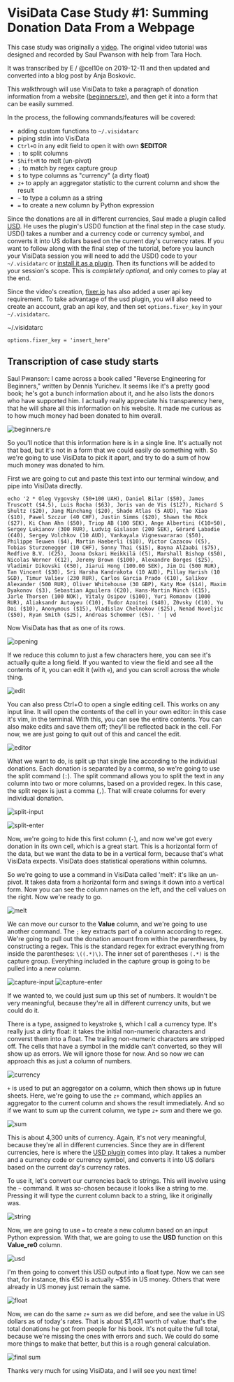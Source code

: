 # VisiData Case Study #1: Summing Donation Data From a Webpage
This case study was originally a [video](https://www.youtube.com/watch?v=yhunJc8Nu4g). The original video tutorial was designed and recorded by Saul Pwanson with help from Tara Hoch.

It was transcribed by E / @cel10e on 2019-12-11 and then updated and converted into a blog post by Anja Boskovic.

This walkthrough will use VisiData to take a paragraph of donation information from a website ([beginners.re](https://web.archive.org/web/20180307091111/https://beginners.re/)), and then get it into a form that can be easily summed.

In the process, the following commands/features will be covered:

* adding custom functions to `~/.visidatarc`
* piping stdin into VisiData
* `Ctrl+O` in any edit field to open it with own **$EDITOR**
* `:` to split columns
* `Shift+M` to melt (un-pivot)
* `;` to match by regex capture group
* `$` to type columns as "currency" (a dirty float)
* `z+` to apply an aggregator statistic to the current column and show the result
* `~` to type a column as a string
* `=` to create a new column by Python expression

Since the donations are all in different currencies, Saul made a plugin called [USD](https://raw.githubusercontent.com/saulpw/visidata/develop/plugins/usd.py). He uses the plugin's USD() function at the final step in the case study. USD() takes a number and a currency code or currency symbol, and converts it into US dollars based on the current day's currency rates. If you want to follow along with the final step of the tutorial, before you launch your VisiData session you will need to add the USD() code to your `~/.visidatarc` or [install it as a plugin](https://github.com/saulpw/visidata/blob/develop/docs/plugins.md). Then its functions will be added to your session's scope. This is *completely optional*, and only comes to play at the end.

Since the video's creation, [fixer.io](https://fixer.io/) has also added a user api key requirement. To take advantage of the usd plugin, you will also need to create an account, grab an api key, and then set  `options.fixer_key` in your `~/.visidatarc`.

~/.visidatarc
```
options.fixer_key = 'insert_here'
```

## Transcription of case study starts

Saul Pwanson: I came across a book called "Reverse Engineering for Beginners," written by Dennis Yurichev. It seems like it's a pretty good book; he's got a bunch information about it, and he also lists the donors who have supported him. I actually really appreciate his transparency here, that he will share all this information on his website. It made me curious as to how much money had been donated to him overall.

![beginners.re](/videos/assets/case-study-1-01.png)

So you'll notice that this information here is in a single line. It's actually not that bad, but it's not in a form that we could easily do something with. So we're going to use VisiData to pick it apart, and try to do a sum of how much money was donated to him.

First we are going to cut and paste this text into our terminal window, and pipe into VisiData directly.

```
echo '2 * Oleg Vygovsky (50+100 UAH), Daniel Bilar ($50), James Truscott ($4.5), Luis Rocha ($63), Joris van de Vis ($127), Richard S Shultz ($20), Jang Minchang ($20), Shade Atlas (5 AUD), Yao Xiao ($10), Pawel Szczur (40 CHF), Justin Simms ($20), Shawn the R0ck ($27), Ki Chan Ahn ($50), Triop AB (100 SEK), Ange Albertini (€10+50), Sergey Lukianov (300 RUR), Ludvig Gislason (200 SEK), Gérard Labadie (€40), Sergey Volchkov (10 AUD), Vankayala Vigneswararao ($50), Philippe Teuwen ($4), Martin Haeberli ($10), Victor Cazacov (€5), Tobias Sturzenegger (10 CHF), Sonny Thai ($15), Bayna AlZaabi ($75), Redfive B.V. (€25), Joona Oskari Heikkilä (€5), Marshall Bishop ($50), Nicolas Werner (€12), Jeremy Brown ($100), Alexandre Borges ($25), Vladimir Dikovski (€50), Jiarui Hong (100.00 SEK), Jim Di (500 RUR), Tan Vincent ($30), Sri Harsha Kandrakota (10 AUD), Pillay Harish (10 SGD), Timur Valiev (230 RUR), Carlos Garcia Prado (€10), Salikov Alexander (500 RUR), Oliver Whitehouse (30 GBP), Katy Moe ($14), Maxim Dyakonov ($3), Sebastian Aguilera (€20), Hans-Martin Münch (€15), Jarle Thorsen (100 NOK), Vitaly Osipov ($100), Yuri Romanov (1000 RUR), Aliaksandr Autayeu (€10), Tudor Azoitei ($40), Z0vsky (€10), Yu Dai ($10), Anonymous ($15), Vladislav Chelnokov ($25), Nenad Noveljic ($50), Ryan Smith ($25), Andreas Schommer (€5). ' | vd
```

Now VisiData has that as one of its rows.

![opening](/videos/assets/case-study-1-03.png)

If we reduce this column to just a few characters here, you can see it's actually quite a long field. If you wanted to view the field and see all the contents of it, you can edit it (with `e`), and you can scroll across the whole thing.

![edit](/videos/assets/case-study-1-04.png)

You can also press Ctrl+O to open a single editing cell. This works on any input line. It will open the contents of the cell in your own editor: in this case it's vim, in the terminal. With this, you can see the entire contents. You can also make edits and save them off; they'll be reflected back in the cell. For now, we are just going to quit out of this and cancel the edit.

![editor](/videos/assets/case-study-1-05.png)

What we want to do, is split up that single line according to the individual donations. Each donation is separated by a comma, so we're going to use the split command (`:`). The split command allows you to split the text in any column into two or more columns, based on a provided regex. In this case, the split regex is just a comma (`,`). That will create columns for every individual donation.

![split-input](/videos/assets/case-study-1-06.png)

![split-enter](/videos/assets/case-study-1-07.png)

Now, we're going to hide this first column (`-`), and now we've got every donation in its own cell, which is a great start. This is a horizontal form of the data, but we want the data to be in a vertical form, because that's what VisiData expects. VisiData does statistical operations within columns.

So we're going to use a command in VisiData called 'melt': it's like an un-pivot. It takes data from a horizontal form and swings it down into a vertical form. Now you can see the column names on the left, and the cell values on the right. Now we're ready to go.

![melt](/videos/assets/case-study-1-08.png)

We can move our cursor to the **Value** column, and we're going to use another command. The `;` key extracts part of a column according to regex. We're going to pull out the donation amount from within the parentheses, by constructing a regex. This is the standard regex for extract everything from inside the parentheses: `\((.*)\)`. The inner set of parentheses `(.*)` is the capture group. Everything included in the capture group is going to be pulled into a new column.

![capture-input](/videos/assets/case-study-1-02.png)
![capture-enter](/videos/assets/case-study-1-09.png)

If we wanted to, we could just sum up this set of numbers. It wouldn't be very meaningful, because they're all in different currency units, but we could do it.

There is a type, assigned to keystroke `$`, which I call a currency type. It's really just a dirty float: it takes the initial non-numeric characters and converst them into a float. The trailing non-numeric characters are stripped off. The cells that have a symbol in the middle can't converted, so they will show up as errors. We will ignore those for now. And so now we can approach this as just a column of numbers.

![currency](/videos/assets/case-study-1-10.png)

`+` is used to put an aggregator on a column, which then shows up in future sheets.
Here, we're going to use the `z+` command, which applies an aggregator to the current column and shows the result immediately. And so if we want to sum up the current column, we type `z+` *sum* and there we go. 

![sum](/videos/assets/case-study-1-11.png)

This is about 4,300 units of currency. Again, it's not very meaningful, because they're all in different currencies. Since they are in different currencies, here is where the [USD plugin](https://raw.githubusercontent.com/saulpw/visidata/develop/plugins/usd.py) comes into play. It takes a number and a currency code or currency symbol, and converts it into US dollars based on the current day's currency rates.

To use it, let's convert our currencies back to strings. This will involve using the `~` command. It was so-chosen because it looks like a string to me. Pressing it will type the current column back to a string, like it originally was.

![string](/videos/assets/case-study-1-13.png)

Now, we are going to use `=` to create a new column based on an input Python expression. With that, we are going to use the **USD** function on this **Value_re0** column.

![usd](/videos/assets/case-study-1-14.png)

I'm then going to convert this USD output into a float type. Now we can see that, for instance, this €50 is actually ~$55 in US money. Others that were already in US money just remain the same.

![float](/videos/assets/case-study-1-15.png)

Now, we can do the same `z+` *sum* as we did before, and see the value in US dollars as of today's rates. That is about $1,431 worth of value: that's the total donations he got from people for his book. It's not quite the full total, because we're missing the ones with errors and such. We could do some more things to make that better, but this is a rough general calculation.

![final sum](/videos/assets/case-study-1-16.png)

Thanks very much for using VisiData, and I will see you next time!
